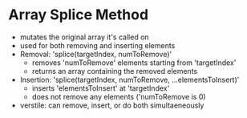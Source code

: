 # Array Splice Method

* mutates the original array it's called on
* used for both removing and inserting elements
* Removal: 'splice(targetIndex, numToRemove)'
  - removes 'numToRemove' elements starting from 'targetIndex'
  - returns an array containing the removed elements
* Insertion: 'splice(targetIndex, numToRemove, ...elementsToInsert)'
  - inserts 'elementsToInsert' at 'targetIndex'
  - does not remove any elements ('numToRemove is 0)
* verstile: can remove, insert, or do both simultaeneously
